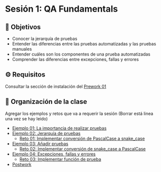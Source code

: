 # Sesión 1: QA Fundamentals

## :dart: Objetivos

- Conocer la jerarquía de pruebas
- Entender las diferencias entre las pruebas automatizadas y las pruebas manuales
- Entender cuáles son los componentes de una prueba automatizadas
- Comprender las diferencias entre excepciones, fallas y errores

## ⚙ Requisitos

Consultar la sección de instalación
del [Prework 01](https://docs.google.com/document/d/1AM2304xZvCx8KrbuakibdkRaaDkVpNme0fKM116jjZs/edit?usp=sharing)

## 📂 Organización de la clase

Agregar los ejemplos y retos que va a requerir la sesión (Borrar está linea una vez se hay leido)

- [Ejemplo 01:  La importancia de realizar pruebas](./Ejemplo-01)
- [Ejemplo 02: Jerarquía de pruebas](./Ejemplo-02)
    - [Reto 01: Implementar conversión de PascalCase a snake_case](./Reto-01)
- [Ejemplo 03: Añadir pruebas](./Ejemplo-03)
    - [Reto  02: Implementar conversión de snake_case a PascalCase](./Reto-02)
- [Ejemplo 04: Excepciones, fallas y errores](./Ejemplo-0)
    - [Reto 03: Implementar función de prueba](./Reto-03)
- [Postwork](https://docs.google.com/document/d/1ZwlNDhdgf7YFQYSA6xpMpyRFv_yBPLQnY2CCmy11srY/edit?usp=sharing)




